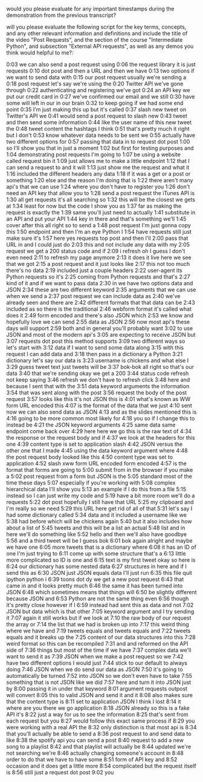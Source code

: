 
would you please evaluate for any important timestamps during the demonstration from the previous transcript? 



will you please evaluate the following script for the key terms, concepts, and any other relevant information and definitions and include the title of the video "Post Requests", and the section of the course "Intermediate Python", and subsection "External API requests", as well as any demos you think would helpful to me?: 

 

 


0:03
we can also send a post request using
0:06
the request library it is just requests
0:10
dot post and then a URL and then we have
0:13
two options if we want to send data with
0:15
our post request usually we're sending a
0:18
post request let's say we're using the
0:20
Twitter API we've gone through
0:22
authenticating and registering we've got
0:24
an API key we put our credit card in
0:27
we've confirmed our email and we still
0:30
have some will left in our in our brain
0:32
to keep going if we had some end point
0:35
I'm just making this up but it's called
0:37
slash new tweet on Twitter's API we
0:41
would send a post request to slash new
0:43
tweet and then send some information
0:44
like the user name of this new tweet the
0:48
tweet content the hashtags I think
0:51
that's pretty much it right but I don't
0:53
know whatever data needs to be sent we
0:55
actually have two different options for
0:57
passing that data in to request dot post
1:00
so I'll show you that in just a moment
1:02
but first for testing purposes and
1:04
demonstrating post requests I'm going to
1:07
be using a website called request bin it
1:09
just allows me to make a little endpoint
1:12
that I can send a request to and it will
1:13
just show me the request and what it
1:16
included the different headers any data
1:18
if it was a get or a post or something
1:20
else and the reason I'm doing that is
1:22
there aren't many api's that we can use
1:24
where you don't have to register you
1:26
don't need an API key that allow you to
1:28
send a post request the iTunes API is
1:30
all get requests it's all searching so
1:32
this will be the closest we gets at
1:34
least for now but the code I show you as
1:37
far as making the request is exactly the
1:39
same you'll just need to actually
1:41
substitute in an API and put your API
1:44
key in there and that's something we'll
1:45
cover after this all right so to send a
1:48
post request I'm just gonna copy this
1:50
endpoint and then I'm an eye Python I
1:54
have requests still just make sure it's
1:57
here yes requests top post and then I'll
2:00
pass that URL in and I could just do
2:03
this and not include any data with my
2:05
request we get a 200 status code and if
2:09
i refresh oh I guess I don't even need
2:11
to refresh my page anymore
2:13
it does it live here we see that we got
2:15
a post request and it just looks like
2:17
this not too much there's no data
2:19
included just a couple headers
2:22
user-agent its Python requests so it's
2:25
coming from Python requests and that's
2:27
kind of it and if we want to pass data
2:30
in we have two options data and JSON
2:34
these are two different keyword
2:35
arguments that we can use when we send a
2:37
post request we can include data as
2:40
we've already seen and there are
2:42
different formats that that data can be
2:43
included as so there is the traditional
2:46
webform format it's called what does it
2:49
form encoded and there's also JSON which
2:53
we know and hopefully love we can send
2:55
data as JSON
2:56
now most api's these days will support
2:59
both and in general you'll probably want
3:02
to use JSON and most of the modern api's
3:05
are expecting to receive JSON but
3:07
requests dot post this method supports
3:09
two different ways so let's start with
3:12
data if I want to send some data along
3:15
with this request I can add data and
3:18
then pass in a dictionary a Python
3:21
dictionary let's say our data is
3:23
username is chickens and what else I
3:29
guess tweet text just tweets will be
3:37
bok-bok all right so that's our data
3:40
that we're sending okay we get a 200
3:44
status code refresh not keep saying
3:46
refresh we don't have to refresh click
3:48
here and because I sent that with the
3:51
data keyword arguments the information
3:54
that was sent along with the post
3:56
request the body of the post request
3:57
looks like this it's not JSON this is
4:01
what's known as WW form URL encoded this
4:07
is the format of the data that we just
4:10
sent now we can also send data as JSON
4:13
and as the slides mentioned this is
4:16
going to be more common most likely for
4:18
you so if I change this to instead be
4:21
the JSON keyword arguments
4:25
same data same endpoint come back over
4:29
here here we go this is the raw text of
4:34
the response or the request body and if
4:37
we look at the headers for this one
4:39
content type is set to application slash
4:42
JSON versus the other one that I made
4:45
using the data keyword argument where
4:48
the post request body looked like this
4:50
content type was set to application
4:52
slash xww form URL encoded form encoded
4:57
is the format that forms are going to
5:00
submit from in the browser if you make a
5:02
post request from a form but JSON is the
5:05
standard most of the time these days
5:07
especially if you're working with
5:08
complex hierarchical data I'll show you
5:13
an example if I do this from a file
5:15
instead so I can just write my code and
5:19
have a bit more room we'll do a requests
5:22
dot post hopefully I still have that URL
5:25
my clipboard and I'm really so we need
5:29
this URL here get rid of all of that
5:31
let's say I had some dictionary called
5:34
data and it included a username like we
5:38
had before which will be chickens again
5:40
but it also includes how about a list of
5:45
tweets and this will be a list an actual
5:48
list and in here we'll do something like
5:52
hello and then we'll also have goodbye
5:56
and a third tweet will be I guess bok
6:01
bok again alright and maybe we have one
6:05
more tweets that is a dictionary where
6:08
it has an ID of one I'm just trying to
6:11
come up with some structure that's a
6:13
little more complicated so ID is one and
6:15
text is my first tweet okay so here is
6:24
our dictionary has some nested data
6:27
structures in here and if I send this as
6:30
JSON just JSON equals data I'll just run
6:35
this file quit ipython python i
6:39
toons dot dy we get a new post request
6:43
that came in and it looks pretty much
6:46
the same it has been turned into JSON
6:48
which sometimes means that things will
6:50
be slightly different because JSON and
6:53
Python are not the same thing even
6:56
though it's pretty close however if I
6:59
instead had sent this as data and not
7:02
JSON but data which is that other
7:05
keyword argument and I try sending it
7:07
again it still works but if we look at
7:10
the raw body of our request the array or
7:14
the list that we had is broken up into
7:17
this weird thing where we have and
7:19
tweets equals and tweets equals and
7:22
tweets equals and it breaks up the
7:25
content of our data structures into this
7:28
weird format so this can be recompiled
7:31
and and reformed on the API side of
7:36
things but most of the time if we have
7:37
complex data we'll want to send it as
7:39
JSON when we make a post request so we
7:42
have two different options I would just
7:44
stick to our default to always doing
7:46
JSON when we do send our data as JSON
7:50
it's going to automatically be turned
7:52
into JSON so we don't even have to take
7:55
something that is not JSON like we did
7:57
here and turn it into JSON just by
8:00
passing it in under that keyword
8:01
argument requests outpost will convert
8:05
this to valid JSON and send it and it
8:08
also makes sure that the content type is
8:11
set to application JSON I think I lost
8:14
it where are you there we go application
8:18
JSON already so this is a fake API it's
8:22
just a way for us to see the information
8:25
that's sent from each request but you
8:27
would follow this exact same process if
8:29
you were working with a real API the
8:32
only distinction is that most api is
8:34
that you'll actually be able to send a
8:36
post request to and send data to like
8:38
the spotify api you can send a post
8:40
request to add a new song to a playlist
8:42
and that playlist will actually be
8:44
updated we're not searching we're
8:46
actually changing someone's account in
8:48
order to do that we have to have some
8:51
form of API key and
8:52
occasion and it does get a little more
8:54
complicated but the request itself is
8:56
still just a request dot post
9:02
you
